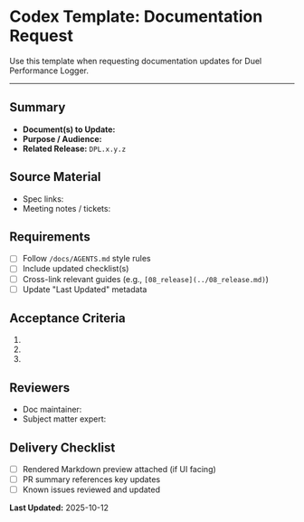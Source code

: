 # Codex Template: Documentation Request

Use this template when requesting documentation updates for Duel Performance Logger.

---

## Summary
- **Document(s) to Update:**
- **Purpose / Audience:**
- **Related Release:** `DPL.x.y.z`

## Source Material
- Spec links:
- Meeting notes / tickets:

## Requirements
- [ ] Follow `/docs/AGENTS.md` style rules
- [ ] Include updated checklist(s)
- [ ] Cross-link relevant guides (e.g., `[08_release](../08_release.md)`)
- [ ] Update "Last Updated" metadata

## Acceptance Criteria
1. 
2. 
3. 

## Reviewers
- Doc maintainer:
- Subject matter expert:

## Delivery Checklist
- [ ] Rendered Markdown preview attached (if UI facing)
- [ ] PR summary references key updates
- [ ] Known issues reviewed and updated

**Last Updated:** 2025-10-12

